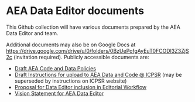 # AEA Data Editor documents

This Github collection will have various documents prepared by the AEA Data Editor and team.

Additional documents may also be on Google Docs at https://drive.google.com/drive/u/0/folders/0BzUePofgAyEuT0FCODI3Z3ZjS2c (invitation required). Publicly accessible documents are:
- [Draft AEA Code and Data Policies](https://docs.google.com/spreadsheets/d/1khrXxnmKC7Llj9vH17r1KEkN0hcTVqZnQloretcOwDA/edit?usp=sharing)
- [Draft Instructions for upload to AEA Data and Code @ ICPSR](https://docs.google.com/document/d/1Po19f5lSgmtwdgxgjZpFnNJC3L1XuOZ9LK0HlNHuYvk/edit?usp=sharing) (may be superseded by instructions on ICPSR website)
- [Proposal for Data Editor inclusion in Editorial Workflow](https://docs.google.com/document/d/1kNN_BsYpc-oVsKTJOyZzrq9tYwHBagtft6aSjtXhK_Q/edit?usp=sharing)
- [Vision Statement for AEA Data Editor](https://docs.google.com/document/d/1JP7sPVnlzzVzWfI55E72hq4rERde68cNKdNUN3Sm1F0/edit?usp=sharing)
